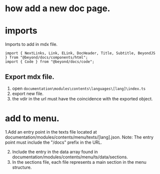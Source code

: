 # how add a new doc page.

# imports

Imports to add in mdx file.

```
import { NextLinks, Link, ELink, DocHeader, Title, Subtitle, BeyondJS } from "@beyond/docs/components/html";
import { Code } from "@beyond/docs/code";
```

## Export mdx file.

1. open `documentation\modules\contents\languages\[lang]\index.ts`
2. export new file.
3. the vdir in the url must have the coincidence with the exported object.

# add to menu.

1.Add an entry point in the texts file located at documentation/modules/contents/menu/texts/[lang].json.
Note: The entry point must include the "/docs" prefix in the URL.

2. Include the entry in the data array found in documentation/modules/contents/menu/ts/data/sections.
3. In the sections file, each file represents a main section in the menu structure.
